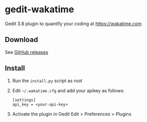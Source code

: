 # gedit-wakatime
Gedit 3.8 plugin to quantify your coding at https://wakatime.com

## Download
See [GitHub releases](https://github.com/wakatime/gedit-wakatime/releases)

## Install
1. Run the `install.py` script as root
1. Edit `~/.wakatime.cfg` and add your apikey as follows:

    ```
    [settings]
    api_key = <your-api-key>
    ```
1. Activate the plugin in Gedit Edit > Preferences > Plugins

